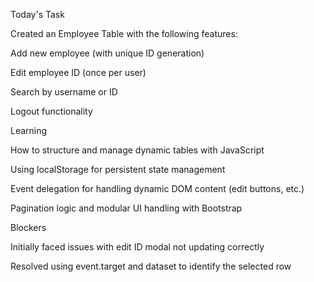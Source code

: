 Today's Task

Created an Employee Table with the following features:

Add new employee (with unique ID generation)

Edit employee ID (once per user)

Search by username or ID

Logout functionality


Learning

How to structure and manage dynamic tables with JavaScript

Using localStorage for persistent state management

Event delegation for handling dynamic DOM content (edit buttons, etc.)

Pagination logic and modular UI handling with Bootstrap


Blockers

Initially faced issues with edit ID modal not updating correctly

Resolved using event.target and dataset to identify the selected row

